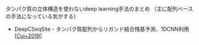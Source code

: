 タンパク質の立体構造を使わないdeep learning手法のまとめ
（主に配列ベースの手法になっている気がする）


* DeepCSeqSite - タンパク質配列からリガンド結合残基予測、1DCNN利用 [[Cui+2019]](https://doi.org/10.1186/s12859-019-2672-1)
